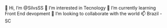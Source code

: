 👋 Hi, I’m @SilvsSS
👀 I’m interested in Tecnology
🌱 I’m currently learning Front End devopment
💞️ I’m looking to collaborate with the world
📫 Brazil - SC
